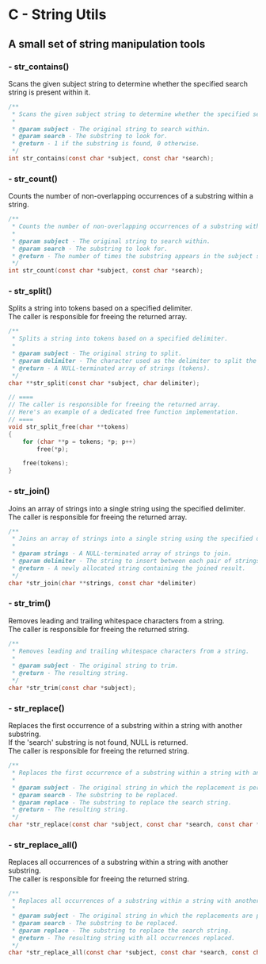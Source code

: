 # C - String Utils

## A small set of string manipulation tools

### - str_contains()

Scans the given subject string to determine whether the specified search string is present within it.

```c
/**
 * Scans the given subject string to determine whether the specified search string is present within it.
 *
 * @param subject - The original string to search within.
 * @param search - The substring to look for.
 * @return - 1 if the substring is found, 0 otherwise.
 */
int str_contains(const char *subject, const char *search);
```

### - str_count()

Counts the number of non-overlapping occurrences of a substring within a string.

```c
/**
 * Counts the number of non-overlapping occurrences of a substring within a string.
 *
 * @param subject - The original string to search within.
 * @param search - The substring to look for.
 * @return - The number of times the substring appears in the subject string.
 */
int str_count(const char *subject, const char *search);
```

### - str_split()

Splits a string into tokens based on a specified delimiter.  
The caller is responsible for freeing the returned array.

```c
/**
 * Splits a string into tokens based on a specified delimiter.
 *
 * @param subject - The original string to split.
 * @param delimiter - The character used as the delimiter to split the string.
 * @return - A NULL-terminated array of strings (tokens).
 */
char **str_split(const char *subject, char delimiter);

// ====
// The caller is responsible for freeing the returned array.
// Here's an example of a dedicated free function implementation.
// ====
void str_split_free(char **tokens)
{
    for (char **p = tokens; *p; p++)
        free(*p);

    free(tokens);
}
```

### - str_join()

Joins an array of strings into a single string using the specified delimiter.  
The caller is responsible for freeing the returned array.

```c
/**
 * Joins an array of strings into a single string using the specified delimiter.
 *
 * @param strings - A NULL-terminated array of strings to join.
 * @param delimiter - The string to insert between each pair of strings.
 * @return - A newly allocated string containing the joined result.
 */
char *str_join(char **strings, const char *delimiter)
```

### - str_trim()

Removes leading and trailing whitespace characters from a string.  
The caller is responsible for freeing the returned string.

```c
/**
 * Removes leading and trailing whitespace characters from a string.
 *
 * @param subject - The original string to trim.
 * @return - The resulting string.
 */
char *str_trim(const char *subject);
```

### - str_replace()

Replaces the first occurrence of a substring within a string with another substring.  
If the 'search' substring is not found, NULL is returned.  
The caller is responsible for freeing the returned string.

```c
/**
 * Replaces the first occurrence of a substring within a string with another substring.
 *
 * @param subject - The original string in which the replacement is performed.
 * @param search - The substring to be replaced.
 * @param replace - The substring to replace the search string.
 * @return - The resulting string.
 */
char *str_replace(const char *subject, const char *search, const char *replace);
```

### - str_replace_all()

Replaces all occurrences of a substring within a string with another substring.  
The caller is responsible for freeing the returned string.

```c
/**
 * Replaces all occurrences of a substring within a string with another substring.
 *
 * @param subject - The original string in which the replacements are performed.
 * @param search - The substring to be replaced.
 * @param replace - The substring to replace the search string.
 * @return - The resulting string with all occurrences replaced.
 */
char *str_replace_all(const char *subject, const char *search, const char *replace);
```
